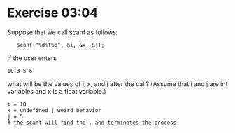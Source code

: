 # Exercise 03:04

Suppose that we call scanf as follows:

```text
   scanf("%d%f%d", &i, &x, &j);
```

If the user enters
```text 
10.3 5 6
```

what will be the values of i, x, and j after the call? (Assume that i and j are int variables
and x is a float variable.)

```text
i = 10
x = undefined | weird behavior
j = 5
# the scanf will find the . and terminates the process
```
